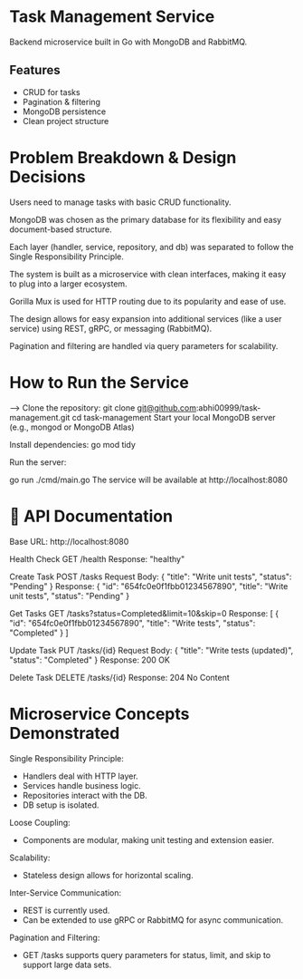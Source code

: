 # Task Management Service

Backend microservice built in Go with MongoDB and RabbitMQ.

## Features

- CRUD for tasks
- Pagination & filtering
- MongoDB persistence
- Clean project structure

# Problem Breakdown & Design Decisions

Users need to manage tasks with basic CRUD functionality.

MongoDB was chosen as the primary database for its flexibility and easy document-based structure.

Each layer (handler, service, repository, and db) was separated to follow the Single Responsibility Principle.

The system is built as a microservice with clean interfaces, making it easy to plug into a larger ecosystem.

Gorilla Mux is used for HTTP routing due to its popularity and ease of use.

The design allows for easy expansion into additional services (like a user service) using REST, gRPC, or messaging (RabbitMQ).

Pagination and filtering are handled via query parameters for scalability.

# How to Run the Service

--> Clone the repository: git clone git@github.com:abhi00999/task-management.git
cd task-management
Start your local MongoDB server (e.g., mongod or MongoDB Atlas)

Install dependencies:
go mod tidy

Run the server:

go run ./cmd/main.go
The service will be available at http://localhost:8080

# 📖 API Documentation

Base URL: http://localhost:8080

Health Check
GET /health
Response: "healthy"

Create Task
POST /tasks
Request Body:
{
  "title": "Write unit tests",
  "status": "Pending"
}
Response:
{
  "id": "654fc0e0f1fbb01234567890",
  "title": "Write unit tests",
  "status": "Pending"
}

Get Tasks
GET /tasks?status=Completed&limit=10&skip=0
Response:
[
  {
    "id": "654fc0e0f1fbb01234567890",
    "title": "Write tests",
    "status": "Completed"
  }
]

Update Task
PUT /tasks/{id}
Request Body:
{
  "title": "Write tests (updated)",
  "status": "Completed"
}
Response: 200 OK

Delete Task
DELETE /tasks/{id}
Response: 204 No Content

# Microservice Concepts Demonstrated
Single Responsibility Principle:
- Handlers deal with HTTP layer.
- Services handle business logic.
- Repositories interact with the DB.
- DB setup is isolated.

Loose Coupling:
- Components are modular, making unit testing and extension easier.

Scalability:
- Stateless design allows for horizontal scaling.

Inter-Service Communication:
- REST is currently used.
- Can be extended to use gRPC or RabbitMQ for async communication.

Pagination and Filtering:
- GET /tasks supports query parameters for status, limit, and skip to support large data sets.
